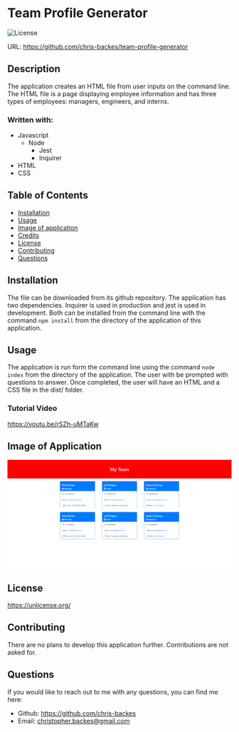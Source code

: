 # Team Profile Generator
![License](https://img.shields.io/github/license/chris-backes/team-profile-generator)

URL: https://github.com/chris-backes/team-profile-generator

## Description
The application creates an HTML file from user inputs on the command line. The HTML file is a page displaying employee information and has three types of employees: managers, engineers, and interns.

### Written with:
- Javascript
    - Node
        - Jest
        - Inquirer
- HTML
- CSS

## Table of Contents
* [Installation](#installation)
* [Usage](#usage)
* [Image of application](#png-of-application)
* [Credits](#credits)
* [License](#license)
* [Contributing](#contributing)
* [Questions](#questions)

## Installation
The file can be downloaded from its github repository. The application has two dependencies. Inquirer is used in production and jest is used in development. Both can be installed from the command line with the command `npm install` from the directory of the application of this application.

## Usage
The application is run form the command line using the command `node index` from the directory of the application. The user with be prompted with questions to answer. Once completed, the user will have an HTML and a CSS file in the dist/ folder.

### Tutorial Video
https://youtu.be/rSZh-uMTaKw

## Image of Application
![Application Image](./assets/screencapture.png)

## License
https://unlicense.org/

## Contributing
There are no plans to develop this application further. Contributions are not asked for.

## Questions
If you would like to reach out to me with any questions, you can find me here:
* Github: https://github.com/chris-backes
* Email: christopher.backes@gmail.com